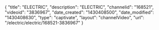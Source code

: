 {
    "title": "ELECTRIC",
    "description": "ELECTRIC",
    "channelid": "168521",
    "videoid": "3836967",
    "date_created": "1430408500",
    "date_modified": "1430408630",
    "type": "captivate",
    "layout": "channelVideo",
    "url": "\/electric\/electric\/168521-3836967"
}